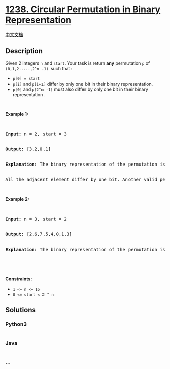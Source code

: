 # [1238. Circular Permutation in Binary Representation](https://leetcode.com/problems/circular-permutation-in-binary-representation)

[中文文档](/solution/1200-1299/1238.Circular%20Permutation%20in%20Binary%20Representation/README.md)

## Description

<p>Given 2 integers <code>n</code> and <code>start</code>. Your task is return <strong>any</strong> permutation <code>p</code>&nbsp;of <code>(0,1,2.....,2^n -1) </code>such that :</p>

<ul>
    <li><code>p[0] = start</code></li>
    <li><code>p[i]</code> and <code>p[i+1]</code>&nbsp;differ by only one bit in their binary representation.</li>
    <li><code>p[0]</code> and <code>p[2^n -1]</code>&nbsp;must also differ by only one bit in their binary representation.</li>
</ul>

<p>&nbsp;</p>

<p><strong>Example 1:</strong></p>

<pre>


<strong>Input:</strong> n = 2, start = 3


<strong>Output:</strong> [3,2,0,1]


<strong>Explanation:</strong> The binary representation of the permutation is (11,10,00,01). 


All the adjacent element differ by one bit. Another valid permutation is [3,1,0,2]


</pre>

<p><strong>Example 2:</strong></p>

<pre>


<strong>Input:</strong> n = 3, start = 2


<strong>Output:</strong> [2,6,7,5,4,0,1,3]


<strong>Explanation:</strong> The binary representation of the permutation is (010,110,111,101,100,000,001,011).


</pre>

<p>&nbsp;</p>

<p><strong>Constraints:</strong></p>

<ul>
    <li><code>1 &lt;= n &lt;= 16</code></li>
    <li><code>0 &lt;= start&nbsp;&lt;&nbsp;2 ^ n</code></li>
</ul>

## Solutions

<!-- tabs:start -->

### **Python3**

```python


```

### **Java**

```java


```

### **...**

```


```

<!-- tabs:end -->
